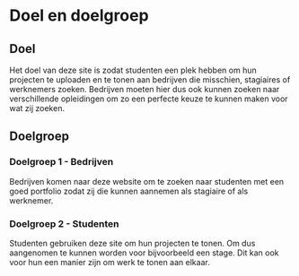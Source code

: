 # Doel en doelgroep

## Doel

Het doel van deze site is zodat studenten een plek hebben om hun projecten te uploaden en te tonen aan bedrijven die misschien, stagiaires of werknemers zoeken. Bedrijven moeten hier dus ook kunnen zoeken naar verschillende opleidingen om zo een perfecte keuze te kunnen maken voor wat zij zoeken.

## Doelgroep

### Doelgroep 1 - Bedrijven

Bedrijven komen naar deze website om te zoeken naar studenten met een goed portfolio zodat zij die kunnen aannemen als stagiaire of als werknemer.

### Doelgroep 2 - Studenten

Studenten gebruiken deze site om hun projecten te tonen. Om dus aangenomen te kunnen worden voor bijvoorbeeld een stage. Dit kan ook voor hun een manier zijn om werk te tonen aan elkaar.